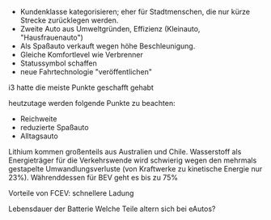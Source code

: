 - Kundenklasse kategorisieren; eher für Stadtmenschen, die nur kürze Strecke zurücklegen werden.
- Zweite Auto aus Umweltgründen, Effizienz (Kleinauto, "Hausfrauenauto")
- Als Spaßauto verkauft wegen höhe Beschleunigung.
- Gleiche Komfortlevel wie Verbrenner
- Statussymbol schaffen
- neue Fahrtechnologie "veröffentlichen"

i3 hatte die meiste Punkte geschafft gehabt

heutzutage werden folgende Punkte zu beachten:
- Reichweite
- reduzierte Spaßauto
- Alltagsauto

Lithium kommen großenteils aus Australien und Chile.
Wasserstoff als Energieträger für die Verkehrswende wird schwierig wegen den mehrmals gestapelte Umwandlungsverluste (von Kraftwerke zu kinetische Energie nur 23%). Währenddessen für BEV geht es bis zu 75%

Vorteile von FCEV: schnellere Ladung

Lebensdauer der Batterie
Welche Teile altern sich bei eAutos?
